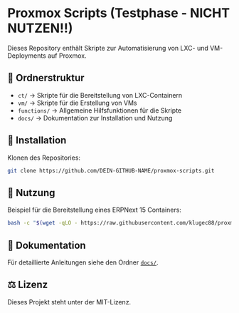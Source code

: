 # Proxmox Scripts (Testphase - NICHT NUTZEN!!)

Dieses Repository enthält Skripte zur Automatisierung von LXC- und VM-Deployments auf Proxmox.

## 📂 Ordnerstruktur

- `ct/` → Skripte für die Bereitstellung von LXC-Containern
- `vm/` → Skripte für die Erstellung von VMs
- `functions/` → Allgemeine Hilfsfunktionen für die Skripte
- `docs/` → Dokumentation zur Installation und Nutzung

## 📌 Installation

Klonen des Repositories:
```bash
git clone https://github.com/DEIN-GITHUB-NAME/proxmox-scripts.git
```

## 🚀 Nutzung

Beispiel für die Bereitstellung eines ERPNext 15 Containers:
```bash
bash -c "$(wget -qLO - https://raw.githubusercontent.com/klugec88/proxmox-scripts/main/ct/erpnext15.sh)"
```

## 📖 Dokumentation

Für detaillierte Anleitungen siehe den Ordner [`docs/`](docs/).

## ⚖️ Lizenz

Dieses Projekt steht unter der MIT-Lizenz.
